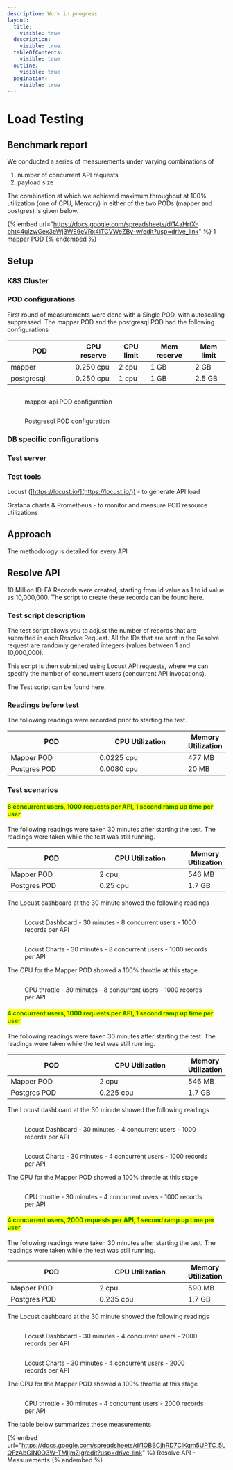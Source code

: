 ```yaml
---
description: Work in progress
layout:
  title:
    visible: true
  description:
    visible: true
  tableOfContents:
    visible: true
  outline:
    visible: true
  pagination:
    visible: true
---
```


# Load Testing

## Benchmark report

We conducted a series of measurements under varying combinations of&#x20;

1. number of concurrent API requests
2. payload size

The combination at which we achieved maximum throughput at 100% utilization (one of CPU, Memory) in either of the two PODs (mapper and postgres) is given below. &#x20;

{% embed url="https://docs.google.com/spreadsheets/d/14aHrtX-bht44ulzwGex3eWj3WE9eVRx4lTCVWeZBy-w/edit?usp=drive_link" %}
1 mapper POD
{% endembed %}

## Setup

### K8S Cluster

### POD configurations

First round of measurements were done with a Single POD, with autoscaling suppressed. The mapper POD and the postgresql POD had the following configurations

<table><thead><tr><th width="133">POD</th><th>CPU reserve</th><th>CPU limit</th><th>Mem reserve </th><th>Mem limit</th></tr></thead><tbody><tr><td>mapper</td><td>0.250 cpu</td><td>2 cpu</td><td>1 GB</td><td>2 GB</td></tr><tr><td>postgresql</td><td>0.250 cpu</td><td>1 cpu</td><td>1 GB</td><td>2.5 GB</td></tr></tbody></table>

<figure><img src="../../../.gitbook/assets/PODConfig-MapperPOD.png" alt=""><figcaption><p>mapper-api POD configuration</p></figcaption></figure>

<figure><img src="../../../.gitbook/assets/PODConfig-PostgresPOD.png" alt=""><figcaption><p>Postgresql POD configuration</p></figcaption></figure>

### DB specific configurations

### Test server

### Test tools

Locust ([https://locust.io/](https://locust.io/)) - to generate API load

Grafana charts & Prometheus - to monitor and measure POD resource utilizations

## Approach

The methodology is detailed for every API

## Resolve API

10 Million ID-FA Records were created, starting from id value as 1 to id value as 10,000,000. The script to create these records can be found here.

### Test script description

The test script allows you to adjust the number of records that are submitted in each Resolve Request. All the IDs that are sent in the Resolve request are randomly generated integers (values between 1 and 10,000,000).&#x20;

This script is then submitted using Locust API requests, where we can specify the number of concurrent users (concurrent API invocations).

The Test script can be found here.

### **Readings before test**

The following readings were recorded prior to starting the test.

<table><thead><tr><th width="220">POD</th><th width="217">CPU Utilization</th><th>Memory Utilization</th></tr></thead><tbody><tr><td>Mapper POD</td><td>0.0225 cpu</td><td>477 MB</td></tr><tr><td>Postgres POD</td><td>0.0080 cpu</td><td>20 MB</td></tr></tbody></table>

### **Test scenarios**

#### <mark style="color:green;">**8 concurrent users, 1000 requests per API, 1 second ramp up time per user**</mark>

The following readings were taken 30 minutes after starting the test. The readings were taken while the test was still running.

<table><thead><tr><th width="220">POD</th><th width="217">CPU Utilization</th><th>Memory Utilization</th></tr></thead><tbody><tr><td>Mapper POD</td><td>2 cpu</td><td>546 MB</td></tr><tr><td>Postgres POD</td><td>0.25 cpu</td><td>1.7 GB</td></tr></tbody></table>

The Locust dashboard at the 30 minute showed the following readings

<figure><img src="../../../.gitbook/assets/DuringTest-8x1000-Locust-Dashboard.png" alt=""><figcaption><p>Locust Dashboard - 30 minutes - 8 concurrent users - 1000 records per API</p></figcaption></figure>

<figure><img src="../../../.gitbook/assets/DuringTest-8x1000-Locust-Charts.png" alt=""><figcaption><p>Locust Charts - 30 minutes - 8 concurrent users - 1000 records per API</p></figcaption></figure>

The CPU for the Mapper POD showed a 100% throttle at this stage

<figure><img src="../../../.gitbook/assets/DuringTest-8x1000-CPU-Throttle-MapperPOD.png" alt=""><figcaption><p>CPU throttle - 30 minutes - 8 concurrent users - 1000 records per API</p></figcaption></figure>

#### <mark style="color:green;">**4 concurrent users, 1000 requests per API, 1 second ramp up time per user**</mark>

The following readings were taken 30 minutes after starting the test. The readings were taken while the test was still running.

<table><thead><tr><th width="220">POD</th><th width="217">CPU Utilization</th><th>Memory Utilization</th></tr></thead><tbody><tr><td>Mapper POD</td><td>2 cpu</td><td>546 MB</td></tr><tr><td>Postgres POD</td><td>0.225 cpu</td><td>1.7 GB</td></tr></tbody></table>

The Locust dashboard at the 30 minute showed the following readings

<figure><img src="../../../.gitbook/assets/DuringTest-4x1000-Locust-Stats-2.png" alt=""><figcaption><p>Locust Dashboard - 30 minutes - 4 concurrent users - 1000 records per API</p></figcaption></figure>

<figure><img src="../../../.gitbook/assets/DuringTest-4x1000-Locust-Charts.png" alt=""><figcaption><p>Locust Charts - 30 minutes - 4 concurrent users - 1000 records per API</p></figcaption></figure>

The CPU for the Mapper POD showed a 100% throttle at this stage

<figure><img src="../../../.gitbook/assets/DuringTest-4x1000-CPU-Throttle-MapperPOD.png" alt=""><figcaption><p>CPU throttle - 30 minutes - 4 concurrent users - 1000 records per API</p></figcaption></figure>

#### <mark style="color:green;">**4 concurrent users, 2000 requests per API, 1 second ramp up time per user**</mark>

The following readings were taken 30 minutes after starting the test. The readings were taken while the test was still running.

<table><thead><tr><th width="220">POD</th><th width="217">CPU Utilization</th><th>Memory Utilization</th></tr></thead><tbody><tr><td>Mapper POD</td><td>2 cpu</td><td>590 MB</td></tr><tr><td>Postgres POD</td><td>0.235 cpu</td><td>1.7 GB</td></tr></tbody></table>

The Locust dashboard at the 30 minute showed the following readings

<figure><img src="../../../.gitbook/assets/DuringTest-4x2000-Locust-Stats-2.png" alt=""><figcaption><p>Locust Dashboard - 30 minutes - 4 concurrent users - 2000 records per API</p></figcaption></figure>

<figure><img src="../../../.gitbook/assets/DuringTest-4x2000-Locust-Charts.png" alt=""><figcaption><p>Locust Charts - 30 minutes - 4 concurrent users - 2000 records per API</p></figcaption></figure>

The CPU for the Mapper POD showed a 100% throttle at this stage

<figure><img src="../../../.gitbook/assets/DuringTest-4x2000-CPU-Throttle-MapperPOD.png" alt=""><figcaption><p>CPU throttle - 30 minutes - 4 concurrent users - 2000 records per API</p></figcaption></figure>

The table below summarizes these measurements

{% embed url="https://docs.google.com/spreadsheets/d/1OBBCjhRD7ClKqm5UPTC_5LQFzAbGIN0O3W-TMIjmZIg/edit?usp=drive_link" %}
Resolve API - Measurements
{% endembed %}
